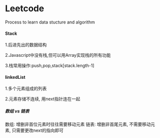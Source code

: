 # Leetcode
Process to learn data stucture and algorithm

#### Stack
1.后进先出的数据结构

2.Javascript中没有栈,但可以用Array实现栈的所有功能

3.栈常用操作:push,pop,stack[stack.length-1]

#### linkedList
1.多个元素组成的列表

2.元素存储不连续, 用next指针连在一起

##### 数组 vs 链表
数组: 增删非首位元素时往往需要移动元素
链表: 增删非首尾元素, 不需要移动元素, 只需要更改next的指向即可




